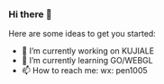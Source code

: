 ### Hi there 👋
Here are some ideas to get you started:

- 🔭 I’m currently working on KUJIALE
- 🌱 I’m currently learning GO/WEBGL
- 📫 How to reach me: wx: pen1005


